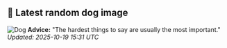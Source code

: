 ## 🐶 Latest random dog image
![Dog](https://images.dog.ceo/breeds/affenpinscher/n02110627_8033.jpg)
**Advice:** "The hardest things to say are usually the most important."
*Updated: 2025-10-19 15:31 UTC*

